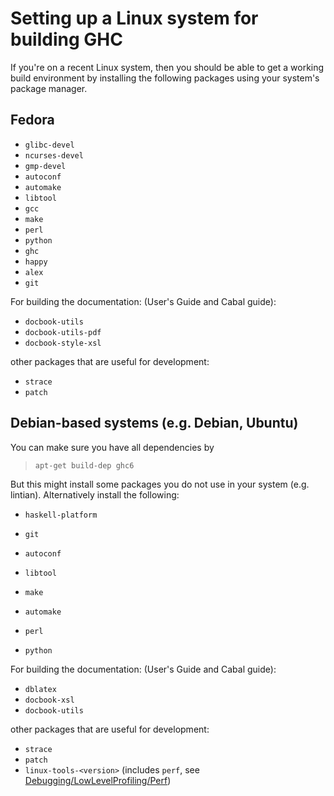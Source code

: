 


# Setting up a Linux system for building GHC



If you're on a recent Linux system, then you should be able to get a working build environment by installing the following packages using your system's package manager.


## Fedora


- `glibc-devel`
- `ncurses-devel`
- `gmp-devel`
- `autoconf`
- `automake`
- `libtool`
- `gcc`
- `make`
- `perl`
- `python`
- `ghc`
- `happy`
- `alex`
- `git`


For building the documentation: (User's Guide and Cabal guide):


- `docbook-utils`
- `docbook-utils-pdf`
- `docbook-style-xsl`


other packages that are useful for development:


- `strace`
- `patch`

## Debian-based systems (e.g. Debian, Ubuntu)



You can make sure you have all dependencies by


>
>
> `apt-get build-dep ghc6`
>
>


But this might install some packages you do not use in your system (e.g. lintian).  Alternatively install the following:


- `haskell-platform`
- `git`
- `autoconf`
- `libtool`
- `make`

- `automake`
- `perl`
- `python`


For building the documentation: (User's Guide and Cabal guide):


- `dblatex`
- `docbook-xsl`
- `docbook-utils`


other packages that are useful for development:


- `strace`
- `patch`
- `linux-tools-<version>` (includes `perf`, see [Debugging/LowLevelProfiling/Perf](debugging/low-level-profiling/perf))
